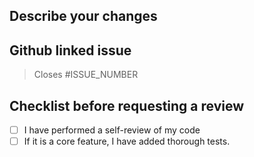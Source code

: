<!-- @format -->

## Describe your changes

## Github linked issue

> Closes #ISSUE_NUMBER

## Checklist before requesting a review

- [ ] I have performed a self-review of my code
- [ ] If it is a core feature, I have added thorough tests.
